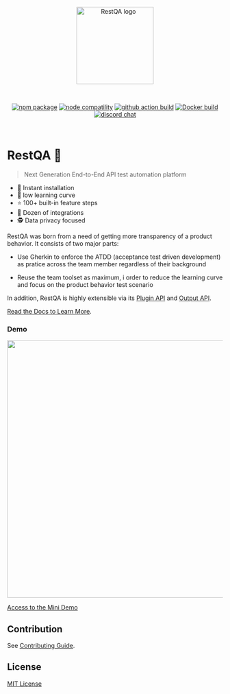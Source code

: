 <p align="center">
  <a href="https://restqa.io" target="_blank" rel="noopener noreferrer">
    <img src="https://restqa.io/assets/img/logos/restqa-logo-colors.png" alt="RestQA logo" width="180"/>
  </a>
</p>
<br/>
<p align="center">
  <a href="https://www.npmjs.com/package/@restqa/restqa"><img src="https://img.shields.io/npm/v/@restqa/restqa" alt="npm package"></a>
  <a href="https://nodejs.org/en/about/releases/"><img src="https://img.shields.io/node/v/@restqa/restqa" alt="node compatility"></a>
  <a href="https://github.com/restqa/restqa/actions/workflows/build.yml"><img src="https://github.com/restqa/restqa/actions/workflows/build.yml/badge.svg" alt="github action build"></a>
  <a href="https://hub.docker.com/r/restqa/restqa"><img src="https://img.shields.io/docker/v/restqa/restqa/latest" alt="Docker build"></a>
  <a href="https://restqa.io/chat"><img src="https://img.shields.io/badge/chat-discord-blue?style=flat&logo=discord" alt="discord chat"></a>
</p>
<br/>

# RestQA 🦏

> Next Generation End-to-End API test automation platform

- 🚀 Instant installation
- 🤩 low learning curve
- ⭐️ 100+ built-in feature steps
- 🔌 Dozen of integrations
- 🕵️ Data privacy focused


RestQA was born from a need of getting more transparency of a product behavior. It consists of two major parts:

- Use Gherkin to enforce the ATDD (acceptance test driven development) as pratice across the team member regardless of their background

- Reuse the team toolset as maximum, i order to reduce the learning curve and focus on the product behavior test scenario

In addition, RestQA is highly extensible via its [Plugin API](https://docs.restqa.io/api/plugin-api) and [Output API](https://docs.restqa.io/api/output-api).

[Read the Docs to Learn More](https://docs.restqa.io).

### Demo

[<img src="https://restqa.io/assets/img/utils/video-600.png" width=600 />](https://www.youtube.com/watch?v=EberYFGPZPo)

[Access to the Mini Demo](https://www.youtube.com/watch?v=EberYFGPZPo)

## Contribution

See [Contributing Guide](./CONTRIBUTING.md).

## License

[MIT License](./LICENSE)

